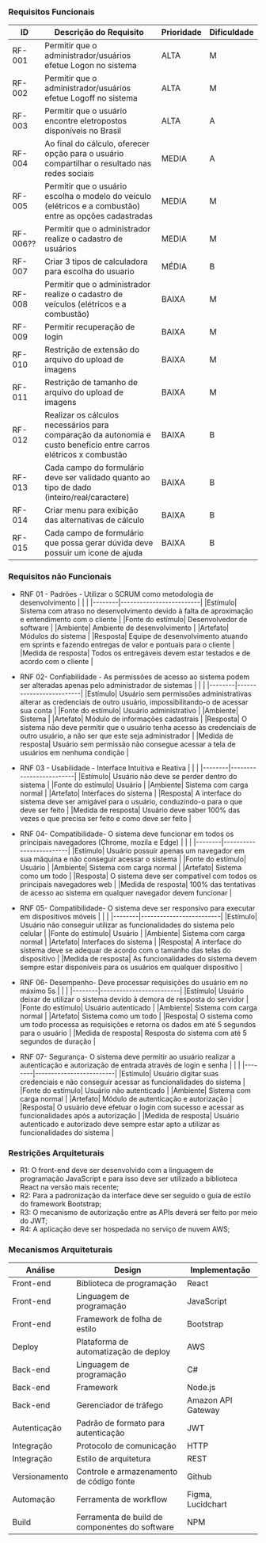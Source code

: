 ### Requisitos Funcionais

|ID    | Descrição do Requisito  | Prioridade | Dificuldade |
|------|-----------------------------------------|----|---| 
|RF-001| Permitir que o administrador/usuários efetue Logon no sistema | ALTA | M |
|RF-002| Permitir que o administrador/usuários efetue Logoff no sistema | ALTA | M |
|RF-003| Permitir que o usuário encontre eletropostos disponíveis no Brasil | ALTA | A |
|RF-004| Ao final do cálculo, oferecer opção para o usuário compartilhar o resultado nas redes sociais | MEDIA | A |
|RF-005| Permitir que o usuário escolha o modelo do veículo (elétricos e a combustão) entre as opções cadastradas | MEDIA | M |
|RF-006??| Permitir que o administrador realize o cadastro de usuários | MEDIA | M |
|RF-007| Criar 3 tipos de calculadora para escolha do usuario | MÉDIA | B |
|RF-008| Permitir que o administrador realize o cadastro de veículos (elétricos e a combustão) | BAIXA | M |
|RF-009| Permitir recuperação de login| BAIXA | M |
|RF-010| Restrição de extensão do arquivo do upload de imagens| BAIXA | M|
|RF-011| Restrição de tamanho de arquivo do upload de imagens | BAIXA | M |
|RF-012| Realizar os cálculos necessários para comparação da autonomia e custo beneficio entre carros elétricos x combustão | BAIXA | B |
|RF-013| Cada campo do formulário deve ser validado quanto ao tipo de dado (inteiro/real/caractere) | BAIXA | B |
|RF-014| Criar menu para exibição das alternativas de cálculo | BAIXA | B |
|RF-015| Cada campo de formulário que possa gerar dúvida deve possuir um icone de ajuda | BAIXA | B |



### Requisitos não Funcionais

- RNF 01 - Padrões - Utilizar o SCRUM como metodologia de desenvolvimento
  |  |  |
  |--------|-------------------------|
  |Estímulo| Sistema com atraso no desenvolvimento devido à falta de aproximação e entendimento com o cliente |
  |Fonte do estímulo| Desenvolvedor de software |
  |Ambiente| Ambiente de desenvolvimento |
  |Artefato| Módulos do sistema |
  |Resposta| Equipe de desenvolvimento atuando em sprints e fazendo entregas de valor e pontuais para o cliente  |
  |Medida de resposta| Todos os entregáveis devem estar testados e de acordo com o cliente |
  
- RNF 02- Confiabilidade - As permissões de acesso ao sistema podem ser alteradas apenas pelo administrador de sistemas
  |  |  |
  |--------|-------------------------|
  |Estímulo| Usuário sem permissões administrativas alterar as credenciais de outro usuário, impossibilitando-o de acessar sua conta |
  |Fonte do estímulo| Usuário administrativo |
  |Ambiente| Sistema |
  |Artefato| Módulo de informações cadastrais |
  |Resposta| O sistema não deve permitir que o usuário tenha acesso às credenciais de outro usuário, a não ser que este seja administrador |
  |Medida de resposta| Usuário sem permissão não consegue acessar a tela de usuários em nenhuma condição |

- RNF 03 - Usabilidade - Interface Intuitiva e Reativa
  |  |  |
  |--------|-------------------------|
  |Estímulo| Usuário não deve se perder dentro do sistema |
  |Fonte do estímulo| Usuário |
  |Ambiente| Sistema com carga normal |
  |Artefato| Interfaces do sistema |
  |Resposta| A interface do sistema deve ser amigável para o usuário, conduzindo-o para o que deve ser feito |
  |Medida de resposta| Usuário deve saber 100% das vezes o que precisa ser feito e como deve ser feito |

- RNF 04- Compatibilidade- O sistema deve funcionar em todos os principais navegadores (Chrome, mozila e Edge)
  |  |  |
  |--------|-------------------------|
  |Estímulo| Usuário possuir apenas um navegador em sua máquina e não conseguir acessar o sistema |
  |Fonte do estímulo| Usuário |
  |Ambiente| Sistema com carga normal |
  |Artefato| Sistema como um todo |
  |Resposta| O sistema deve ser compatível com todos os principais navegadores web |
  |Medida de resposta| 100% das tentativas de acesso ao sistema em qualquer navegador devem funcionar |

- RNF 05- Compatibilidade- O sistema deve ser responsivo para executar em dispositivos móveis
  |  |  |
  |--------|-------------------------|
  |Estímulo| Usuário não conseguir utilizar as funcionalidades do sistema pelo celular |
  |Fonte do estímulo| Usuário |
  |Ambiente| Sistema com carga normal |
  |Artefato| Interfaces do sistema |
  |Resposta| A interface do sistema deve se adequar de acordo com o tamanho das telas do dispositivo |
  |Medida de resposta| As funcionalidades do sistema devem sempre estar disponíveis para os usuários em qualquer dispositivo |

- RNF 06- Desempenho- Deve processar requisições do usuário em no máximo 5s
  |  |  |
  |--------|-------------------------|
  |Estímulo| Usuário deixar de utilizar o sistema devido à demora de resposta do servidor |
  |Fonte do estímulo| Usuário autenticado |
  |Ambiente| Sistema com carga normal |
  |Artefato| Sistema como um todo |
  |Resposta| O sistema como um todo processa as requisições e retorna os dados em até 5 segundos para o usuário |
  |Medida de resposta| Resposta do sistema com até 5 segundos de duração |

- RNF 07- Segurança- O sistema deve permitir ao usuário realizar a autenticação e autorização de entrada através de login e senha
  |  |  |
  |--------|-------------------------|
  |Estímulo| Usuário digitar suas credenciais e não conseguir acessar as funcionalidades do sistema |
  |Fonte do estímulo| Usuário não autenticado |
  |Ambiente| Sistema com carga normal |
  |Artefato| Módulo de autenticação e autorização |
  |Resposta| O usuário deve efetuar o login com sucesso e acessar as funcionalidades após a autorização |
  |Medida de resposta| Usuário autenticado e autorizado deve sempre estar apto a utilizar as funcionalidades do sistema |

### Restrições Arquiteturais

- R1: O front-end deve ser desenvolvido com a linguagem de programação JavaScript e para isso deve ser utilizado a biblioteca React na versão mais recente;
- R2: Para a padronização da interface deve ser seguido o guia de estilo do framework Bootstrap;
- R3: O mecanismo de autorização entre as APIs deverá ser feito por meio do JWT;
- R4: A aplicação deve ser hospedada no serviço de nuvem AWS;  

### Mecanismos Arquiteturais

|Análise | Design  | Implementação |
|--------|--------------------|----|
|Front-end |Biblioteca de programação | React|
|Front-end |Linguagem de programação | JavaScript|
|Front-end |Framework de folha de estilo | Bootstrap|
|Deploy |Plataforma de automatização de deploy | AWS|
|Back-end |Linguagem de programação | C# |
|Back-end |Framework | Node.js |
|Back-end |Gerenciador de tráfego |Amazon API Gateway |
|Autenticação |Padrão de formato para autenticação | JWT|
|Integração |Protocolo de comunicação | HTTP |
|Integração |Estilo de arquitetura | REST |
|Versionamento |Controle e armazenamento de código fonte | Github|
|Automação | Ferramenta de workflow | Figma, Lucidchart |
|Build |Ferramenta de build de componentes do software |NPM |
